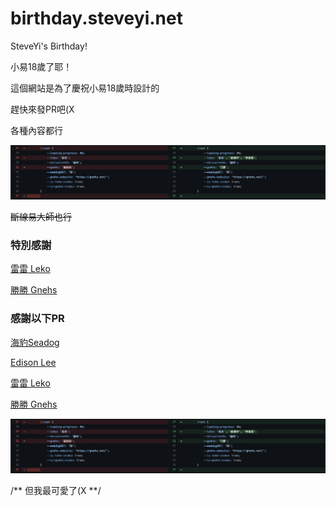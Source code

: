 # birthday.steveyi.net
 SteveYi's Birthday!

小易18歲了耶！

這個網站是為了慶祝小易18歲時設計的

趕快來發PR吧(X

各種內容都行

<img src="https://raw.githubusercontent.com/SteveYi-LAB/birthday.steveyi.net/main/image/screenshot-1.png">

~~斷線易大師也行~~

### 特別感謝

[雷雷 Leko](https://github.com/lekoOwO)

[勝勝 Gnehs](https://github.com/gnehs)

### 感謝以下PR

[海豹Seadog](https://github.com/seadog007)

[Edison Lee](https://github.com/edisonlee55)

[雷雷 Leko](https://github.com/lekoOwO)

[勝勝 Gnehs](https://github.com/gnehs)

<img src="https://raw.githubusercontent.com/SteveYi-LAB/birthday.steveyi.net/main/image/screenshot-1.png">

/**
但我最可愛了(X
**/
